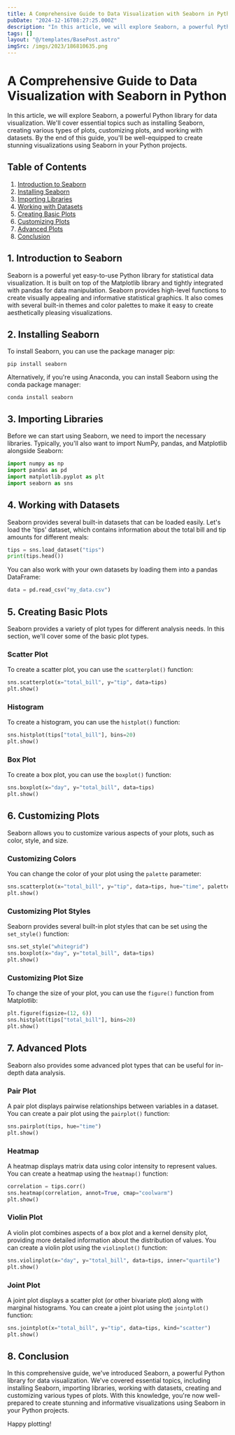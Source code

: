 ```yaml
---
title: A Comprehensive Guide to Data Visualization with Seaborn in Python
pubDate: "2024-12-16T08:27:25.000Z"
description: "In this article, we will explore Seaborn, a powerful Python library for data visualization"
tags: []
layout: "@/templates/BasePost.astro"
imgSrc: /imgs/2023/186810635.png
---
```

# A Comprehensive Guide to Data Visualization with Seaborn in Python

In this article, we will explore Seaborn, a powerful Python library for data visualization. We'll cover essential topics such as installing Seaborn, creating various types of plots, customizing plots, and working with datasets. By the end of this guide, you'll be well-equipped to create stunning visualizations using Seaborn in your Python projects.

## Table of Contents

1. [Introduction to Seaborn](#introduction)
2. [Installing Seaborn](#installation)
3. [Importing Libraries](#importing)
4. [Working with Datasets](#datasets)
5. [Creating Basic Plots](#basic-plots)
6. [Customizing Plots](#customizing)
7. [Advanced Plots](#advanced-plots)
8. [Conclusion](#conclusion)

<a name="introduction"></a>
## 1. Introduction to Seaborn

Seaborn is a powerful yet easy-to-use Python library for statistical data visualization. It is built on top of the Matplotlib library and tightly integrated with pandas for data manipulation. Seaborn provides high-level functions to create visually appealing and informative statistical graphics. It also comes with several built-in themes and color palettes to make it easy to create aesthetically pleasing visualizations.

<a name="installation"></a>
## 2. Installing Seaborn

To install Seaborn, you can use the package manager pip:

```
pip install seaborn
```

Alternatively, if you're using Anaconda, you can install Seaborn using the conda package manager:

```
conda install seaborn
```

<a name="importing"></a>
## 3. Importing Libraries

Before we can start using Seaborn, we need to import the necessary libraries. Typically, you'll also want to import NumPy, pandas, and Matplotlib alongside Seaborn:

```python
import numpy as np
import pandas as pd
import matplotlib.pyplot as plt
import seaborn as sns
```

<a name="datasets"></a>
## 4. Working with Datasets

Seaborn provides several built-in datasets that can be loaded easily. Let's load the 'tips' dataset, which contains information about the total bill and tip amounts for different meals:

```python
tips = sns.load_dataset("tips")
print(tips.head())
```

You can also work with your own datasets by loading them into a pandas DataFrame:

```python
data = pd.read_csv("my_data.csv")
```

<a name="basic-plots"></a>
## 5. Creating Basic Plots

Seaborn provides a variety of plot types for different analysis needs. In this section, we'll cover some of the basic plot types.

### Scatter Plot

To create a scatter plot, you can use the `scatterplot()` function:

```python
sns.scatterplot(x="total_bill", y="tip", data=tips)
plt.show()
```

### Histogram

To create a histogram, you can use the `histplot()` function:

```python
sns.histplot(tips["total_bill"], bins=20)
plt.show()
```

### Box Plot

To create a box plot, you can use the `boxplot()` function:

```python
sns.boxplot(x="day", y="total_bill", data=tips)
plt.show()
```

<a name="customizing"></a>
## 6. Customizing Plots

Seaborn allows you to customize various aspects of your plots, such as color, style, and size.

### Customizing Colors

You can change the color of your plot using the `palette` parameter:

```python
sns.scatterplot(x="total_bill", y="tip", data=tips, hue="time", palette="coolwarm")
plt.show()
```

### Customizing Plot Styles

Seaborn provides several built-in plot styles that can be set using the `set_style()` function:

```python
sns.set_style("whitegrid")
sns.boxplot(x="day", y="total_bill", data=tips)
plt.show()
```

### Customizing Plot Size

To change the size of your plot, you can use the `figure()` function from Matplotlib:

```python
plt.figure(figsize=(12, 6))
sns.histplot(tips["total_bill"], bins=20)
plt.show()
```

<a name="advanced-plots"></a>
## 7. Advanced Plots

Seaborn also provides some advanced plot types that can be useful for in-depth data analysis.

### Pair Plot

A pair plot displays pairwise relationships between variables in a dataset. You can create a pair plot using the `pairplot()` function:

```python
sns.pairplot(tips, hue="time")
plt.show()
```

### Heatmap

A heatmap displays matrix data using color intensity to represent values. You can create a heatmap using the `heatmap()` function:

```python
correlation = tips.corr()
sns.heatmap(correlation, annot=True, cmap="coolwarm")
plt.show()
```

### Violin Plot

A violin plot combines aspects of a box plot and a kernel density plot, providing more detailed information about the distribution of values. You can create a violin plot using the `violinplot()` function:

```python
sns.violinplot(x="day", y="total_bill", data=tips, inner="quartile")
plt.show()
```

### Joint Plot

A joint plot displays a scatter plot (or other bivariate plot) along with marginal histograms. You can create a joint plot using the `jointplot()` function:

```python
sns.jointplot(x="total_bill", y="tip", data=tips, kind="scatter")
plt.show()
```

<a name="conclusion"></a>
## 8. Conclusion

In this comprehensive guide, we've introduced Seaborn, a powerful Python library for data visualization. We've covered essential topics, including installing Seaborn, importing libraries, working with datasets, creating and customizing various types of plots. With this knowledge, you're now well-prepared to create stunning and informative visualizations using Seaborn in your Python projects.

Happy plotting!
